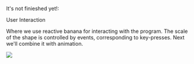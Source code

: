 It's not finieshed yet!:

User Interaction

Where we use reactive banana for interacting with the program.
The scale of the shape is controlled by events, corresponding to key-presses.
Next we'll combine it with animation.

![](https://raw.github.com/madjestic/Haskell-OpenGL-Tutorial/master/tutorial08/soon.png)
